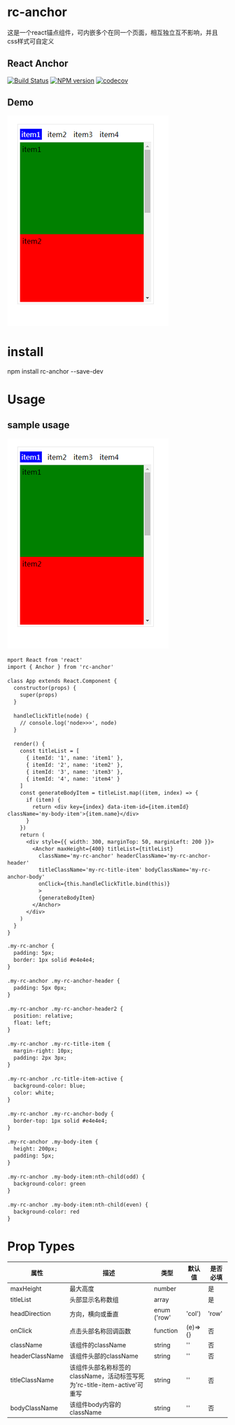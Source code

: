 # rc-anchor
这是一个react锚点组件，可内嵌多个在同一个页面，相互独立互不影响，并且css样式可自定义

## React Anchor
[![Build Status](https://travis-ci.org/ctq123/rcAnchor.svg?branch=master&foo=bar)](https://travis-ci.org/ctq123/rcAnchor)
[![NPM version](https://img.shields.io/badge/npm-v5.7.1-green.svg?style=flat)](https://www.npmjs.com/package/rc-anchor)
[![codecov](https://codecov.io/gh/ctq123/rcAnchor/branch/master/graph/badge.svg)](https://codecov.io/gh/ctq123/rcAnchor)

## Demo
![image](https://github.com/ctq123/rcAnchor/blob/master/examples/gif/example1.gif)
# install
npm install rc-anchor --save-dev
# Usage

## sample usage
![image](https://github.com/ctq123/rcAnchor/blob/master/examples/gif/example1.gif)
```
mport React from 'react'
import { Anchor } from 'rc-anchor'

class App extends React.Component {
  constructor(props) {
    super(props)
  }

  handleClickTitle(node) {
    // console.log('node>>>', node)
  }

  render() {
    const titleList = [
      { itemId: '1', name: 'item1' },
      { itemId: '2', name: 'item2' },
      { itemId: '3', name: 'item3' },
      { itemId: '4', name: 'item4' }
    ]
    const generateBodyItem = titleList.map((item, index) => {
      if (item) {
        return <div key={index} data-item-id={item.itemId} className='my-body-item'>{item.name}</div>
      }
    })
    return (
      <div style={{ width: 300, marginTop: 50, marginLeft: 200 }}>
        <Anchor maxHeight={400} titleList={titleList}
          className='my-rc-anchor' headerClassName='my-rc-anchor-header'
          titleClassName='my-rc-title-item' bodyClassName='my-rc-anchor-body'
          onClick={this.handleClickTitle.bind(this)}
          >
          {generateBodyItem}
        </Anchor>
      </div>
    )
  }
}
```

```
.my-rc-anchor {
  padding: 5px;
  border: 1px solid #e4e4e4;
}

.my-rc-anchor .my-rc-anchor-header {
  padding: 5px 0px;
}

.my-rc-anchor .my-rc-anchor-header2 {
  position: relative;
  float: left;
}

.my-rc-anchor .my-rc-title-item {
  margin-right: 10px;
  padding: 2px 3px;
}

.my-rc-anchor .rc-title-item-active {
  background-color: blue;
  color: white;
}

.my-rc-anchor .my-rc-anchor-body {
  border-top: 1px solid #e4e4e4;
}

.my-rc-anchor .my-body-item {
  height: 200px;
  padding: 5px;
}

.my-rc-anchor .my-body-item:nth-child(odd) {
  background-color: green
}

.my-rc-anchor .my-body-item:nth-child(even) {
  background-color: red
}
```

# Prop Types

属性 | 描述 | 类型 | 默认值 | 是否必填
---|---|---|---|--
maxHeight | 最大高度 | number |  | 是
titleList | 头部显示名称数组 | array |  | 是
headDirection | 方向，横向或垂直 | enum ('row'|'col') | 'row' | 否
onClick | 点击头部名称回调函数 | function | (e)=>{} | 否
className | 该组件的className | string | '' | 否
headerClassName | 该组件头部的className | string | '' | 否
titleClassName | 该组件头部名称标签的className，活动标签写死为'rc-title-item-active'可重写 | string | '' | 否
bodyClassName | 该组件body内容的className | string | '' | 否
